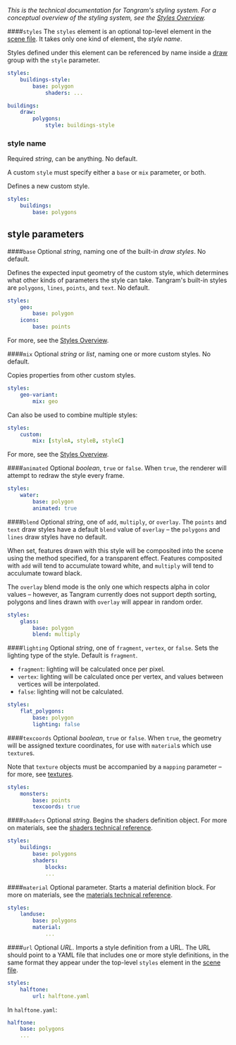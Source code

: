 *This is the technical documentation for Tangram's styling system. For a conceptual overview of the styling system, see the [Styles Overview](../overview/styles.md).*

####`styles`
The `styles` element is an optional top-level element in the [scene file](../overview/scene-file.md). It takes only one kind of element, the _style name_.

Styles defined under this element can be referenced by name inside a [draw](draw.md) group with the `style` parameter.
```yaml
styles:
    buildings-style:
        base: polygon
            shaders: ...

buildings:
    draw:
        polygons:
            style: buildings-style
```

### style name
Required _string_, can be anything. No default.

A custom `style` must specify either a `base` or `mix` parameter, or both.

Defines a new custom style. 
```yaml
styles:
    buildings:
        base: polygons
```
## style parameters

####`base`
Optional _string_, naming one of the built-in _draw styles_. No default.

Defines the expected input geometry of the custom style, which determines what other kinds of parameters the style can take. Tangram's built-in styles are `polygons`, `lines`, `points`, and `text`. No default.

```yaml
styles:
    geo:
        base: polygon
    icons:
        base: points
```

For more, see the [Styles Overview](../overview/styles.md#draw-styles).

####`mix`
Optional _string_ or _list_, naming one or more custom styles. No default.

Copies properties from other custom styles.

```yaml
styles:
    geo-variant:
        mix: geo
```

Can also be used to combine multiple styles:

```yaml
styles:
    custom:
        mix: [styleA, styleB, styleC]
```

For more, see the [Styles Overview](../overview/styles.md#style-composition-with-mix).


####`animated`
Optional _boolean_, `true` or `false`. When `true`, the renderer will attempt to redraw the style every frame.
```yaml
styles:
    water:
        base: polygon
        animated: true
```

####`blend`
Optional _string_, one of `add`, `multiply`, or `overlay`. The `points` and `text` draw styles have a default `blend` value of `overlay` – the `polygons` and `lines` draw styles have no default.

When set, features drawn with this style will be composited into the scene using the method specified, for a transparent effect. Features composited with `add` will tend to accumulate toward white, and `multiply` will tend to acculumate toward black.

The `overlay` blend mode is the only one which respects alpha in color values – however, as Tangram currently does not support depth sorting, polygons and lines drawn with `overlay` will appear in random order.

```yaml
styles:
    glass:
        base: polygon
        blend: multiply
```

####`lighting`
Optional _string_, one of `fragment`, `vertex`, or `false`. Sets the lighting type of the style. Default is `fragment`.

- `fragment`: lighting will be calculated once per pixel.
- `vertex`: lighting will be calculated once per vertex, and values between vertices will be interpolated.
- `false`: lighting will not be calculated.

```yaml
styles:
    flat_polygons:
        base: polygon
        lighting: false
```

####`texcoords`
Optional _boolean_, `true` or `false`. When `true`, the geometry will be assigned texture coordinates, for use with `material`s which use `texture`s.

Note that `texture` objects must be accompanied by a `mapping` parameter – for more, see [textures](../textures.md).
```yaml
styles:
    monsters:
        base: points
        texcoords: true
```

####`shaders`
Optional _string_. Begins the shaders definition object. For more on materials, see the [shaders technical reference](shaders.md).

```yaml
styles:
    buildings:
        base: polygons
        shaders:
            blocks:
            ...
```

####`material`
Optional parameter. Starts a material definition block. For more on materials, see the [materials technical reference](materials.md).

```yaml
styles:
    landuse:
        base: polygons
        material:
            ...
```

####`url`
Optional _URL_. Imports a style definition from a URL. The URL should point to a YAML file that includes one or more style definitions, in the same format they appear under the top-level `styles` element in the [scene file](../overview/scene-file.md).

```yaml
styles:
    halftone:
        url: halftone.yaml
```

In `halftone.yaml`:
```yaml
halftone:
    base: polygons
    ...
```
